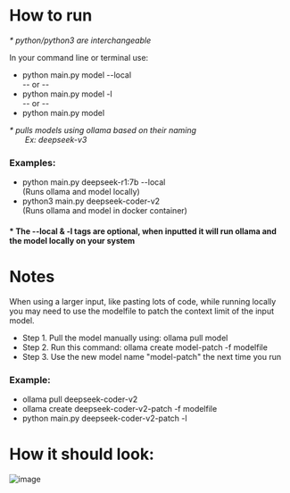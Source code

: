 # How to run  
_\* python/python3 are interchangeable_  

In your command line or terminal use:  
- python main.py model --local  
-- or --  
- python main.py model -l  
-- or --  
- python main.py model

_\* pulls models using ollama based on their naming  
  Ex: deepseek-v3_  

### Examples:
- python main.py deepseek-r1:7b --local  
(Runs ollama and model locally)  
- python3 main.py deepseek-coder-v2  
(Runs ollama and model in docker container)  

#### \* The --local & -l tags are optional, when inputted it will run ollama and the model locally on your system

# Notes

When using a larger input, like pasting lots of code, while running locally you may need to use the modelfile to patch the context limit of the input model. 
- Step 1. Pull the model manually using: ollama pull model
- Step 2. Run this command: ollama create model-patch -f modelfile
- Step 3. Use the new model name "model-patch" the next time you run
### Example:
  - ollama pull deepseek-coder-v2
  - ollama create deepseek-coder-v2-patch -f modelfile
  - python main.py deepseek-coder-v2-patch -l

# How it should look:
![image](https://github.com/user-attachments/assets/da8af09c-cd6e-4442-8a76-a54f0d81aca7)
